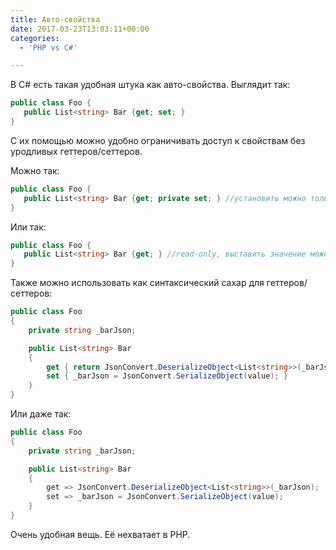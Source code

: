 ```yaml
---
title: Авто-свойства
date: 2017-03-23T13:03:11+00:00
categories:
  - 'PHP vs C#'

---
```

В C# есть такая удобная штука как авто-свойства. Выглядит так:


```csharp
public class Foo { 
   public List<string> Bar {get; set; }
}
```

С их помощью можно удобно ограничивать доступ к свойствам без уродливых геттеров/сеттеров.

Можно так:

```csharp
public class Foo { 
   public List<string> Bar {get; private set; } //установить можно только внутри класса
}
```

Или так:

```csharp
public class Foo { 
   public List<string> Bar {get; } //read-only, выставить значение можно только в конструкторе
}
```

Также можно использовать как синтаксический сахар для геттеров/сеттеров:

```csharp
public class Foo
{
    private string _barJson;

    public List<string> Bar
    {
        get { return JsonConvert.DeserializeObject<List<string>>(_barJson); }
        set { _barJson = JsonConvert.SerializeObject(value); }
    }
}
```

Или даже так:

```csharp
public class Foo
{
    private string _barJson;

    public List<string> Bar
    {
        get => JsonConvert.DeserializeObject<List<string>>(_barJson);
        set => _barJson = JsonConvert.SerializeObject(value);
    }
}
```

Очень удобная вещь. Её нехватает в PHP.
<!--more-->